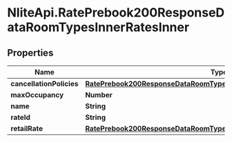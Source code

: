 # NliteApi.RatePrebook200ResponseDataRoomTypesInnerRatesInner

## Properties

Name | Type | Description | Notes
------------ | ------------- | ------------- | -------------
**cancellationPolicies** | [**RatePrebook200ResponseDataRoomTypesInnerRatesInnerCancellationPolicies**](RatePrebook200ResponseDataRoomTypesInnerRatesInnerCancellationPolicies.md) |  | [optional] 
**maxOccupancy** | **Number** |  | [optional] 
**name** | **String** |  | [optional] 
**rateId** | **String** |  | [optional] 
**retailRate** | [**RatePrebook200ResponseDataRoomTypesInnerRatesInnerRetailRate**](RatePrebook200ResponseDataRoomTypesInnerRatesInnerRetailRate.md) |  | [optional] 


